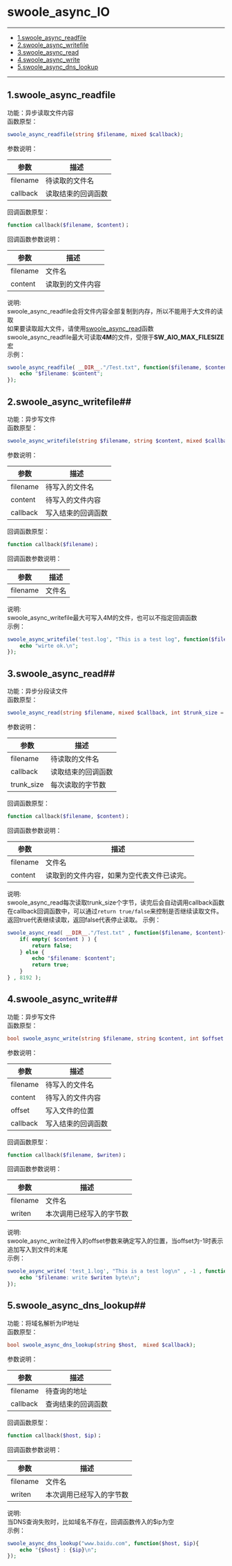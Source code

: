 # swoole_async_IO
---


- [1.swoole_async_readfile](#1swoole_async_readfile)
- [2.swoole_async_writefile](#2swoole_async_writefile)
- [3.swoole_async_read](#3swoole_async_read)
- [4.swoole_async_write](#4swoole_async_write)
- [5.swoole_async_dns_lookup](#5swoole_async_dns_lookup)

---

## **1.swoole_async_readfile**
功能：异步读取文件内容<br>
函数原型：<br>
```php
swoole_async_readfile(string $filename, mixed $callback);
```
参数说明：<br>

| 参数        | 描述   |
| --------   | -----  |
| filename  | 待读取的文件名 |
| callback  | 读取结束的回调函数 |

回调函数原型：<br>
```php
function callback($filename, $content)；
```

回调函数参数说明：<br>

| 参数        | 描述   |
| --------   | -----  |
| filename  | 文件名 |
| content  | 读取到的文件内容 |

说明:<br>
swoole_async_readfile会将文件内容全部复制到内存，所以不能用于大文件的读取<br>
如果要读取超大文件，请使用[swoole_async_read](#3swoole_async_read)函数<br>
swoole_async_readfile最大可读取**4M**的文件，受限于**SW_AIO_MAX_FILESIZE**宏<br>
示例：<br>
```php
swoole_async_readfile( __DIR__."/Test.txt", function($filename, $content) {
    echo "$filename: $content";
});
```


## **2.swoole_async_writefile**##
功能：异步写文件<br>
函数原型：<br>
```php
swoole_async_writefile(string $filename, string $content, mixed $callback);
```
参数说明：<br>

| 参数        | 描述   |
| --------   | -----  |
| filename  | 待写入的文件名 |
| content  | 待写入的文件内容 |
| callback  | 写入结束的回调函数 |

回调函数原型：<br>
```php
function callback($filename)；
```

回调函数参数说明：<br>

| 参数        | 描述   |
| --------   | -----  |
| filename  | 文件名 |

说明:<br>
swoole_async_writefile最大可写入4M的文件，也可以不指定回调函数<br>
示例：<br>
```php
swoole_async_writefile('test.log', "This is a test log", function($filename) {
    echo "wirte ok.\n";
});
```

## **3.swoole_async_read**##
功能：异步分段读文件<br>
函数原型：<br>
```php
swoole_async_read(string $filename, mixed $callback, int $trunk_size = 8192);
```
参数说明：<br>

| 参数        | 描述   |
| --------   | -----  |
| filename  | 待读取的文件名 |
| callback  | 读取结束的回调函数 |
| trunk_size  | 每次读取的字节数 |

回调函数原型：<br>
```php
function callback($filename, $content)；
```

回调函数参数说明：<br>

| 参数        | 描述   |
| --------   | -----  |
| filename  | 文件名 |
| content  | 读取到的文件内容，如果为空代表文件已读完。 |

说明:<br>
swoole_async_read每次读取trunk_size个字节，读完后会自动调用callback函数<br>
在callback回调函数中，可以通过`return true/false`来控制是否继续读取文件。返回true代表继续读取，返回false代表停止读取。
示例：<br>
```php
swoole_async_read( __DIR__."/Test.txt" , function($filename, $content){
    if( empty( $content ) ) {
        return false;
    } else {
        echo "$filename: $content";
        return true;
    }
} , 8192 );
```

## **4.swoole_async_write**##
功能：异步写文件<br>
函数原型：<br>
```php
bool swoole_async_write(string $filename, string $content, int $offset = -1, mixed $callback = NULL);
```
参数说明：<br>

| 参数        | 描述   |
| --------   | -----  |
| filename  | 待写入的文件名 |
| content  | 待写入的文件内容 |
| offset  | 写入文件的位置 |
| callback  | 写入结束的回调函数 |

回调函数原型：<br>
```php
function callback($filename, $writen)；
```

回调函数参数说明：<br>

| 参数        | 描述   |
| --------   | -----  |
| filename  | 文件名 |
| writen  | 本次调用已经写入的字节数 |

说明:<br>
swoole_async_write过传入的offset参数来确定写入的位置，当offset为-1时表示追加写入到文件的末尾<br>
示例：<br>
```php
swoole_async_write( 'test_1.log', "This is a test log\n" , -1 , function( $filename, $writen ){
    echo "$filename: write $writen byte\n";
});
```


## **5.swoole_async_dns_lookup**##
功能：将域名解析为IP地址<br>
函数原型：<br>
```php
bool swoole_async_dns_lookup(string $host,  mixed $callback);
```
参数说明：<br>

| 参数        | 描述   |
| --------   | -----  |
| filename  | 待查询的地址 |
| callback  | 查询结束的回调函数 |

回调函数原型：<br>
```php
function callback($host, $ip)；
```

回调函数参数说明：<br>

| 参数        | 描述   |
| --------   | -----  |
| filename  | 文件名 |
| writen  | 本次调用已经写入的字节数 |

说明:<br>
当DNS查询失败时，比如域名不存在，回调函数传入的$ip为空<br>
示例：<br>
```php
swoole_async_dns_lookup("www.baidu.com", function($host, $ip){
    echo "{$host} : {$ip}\n";
});
```